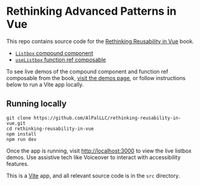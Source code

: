 # Rethinking Advanced Patterns in Vue

This repo contains source code for the [Rethinking Reusability in Vue](https://rethinking-reusability-in-vue.alexvipond.dev) book.

- [`Listbox` compound component](https://github.com/AlPalLLC/rethinking-reusability-in-vue/blob/main/src/compound/Listbox.ts)
- [`useListbox` function ref composable](https://github.com/AlPalLLC/rethinking-reusability-in-vue/blob/main/src/functionRef/useListbox.ts)

To see live demos of the compound component and function ref composable from the book, [visit the demos page](https://rethinking-reusability-in-vue-demos.alexvipond.dev), or follow instructions below to run a Vite app locally.


## Running locally

```
git clone https://github.com/AlPalLLC/rethinking-reusability-in-vue.git
cd rethinking-reusability-in-vue
npm install
npm run dev
```

Once the app is running, visit [http://localhost:3000](http://localhost:3000) to view the live listbox demos. Use assistive tech like Voiceover to interact with accessibility features.

This is a [Vite](https://vitejs.dev) app, and all relevant source code is in the `src` directory.
